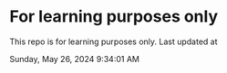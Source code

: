 # For learning purposes only
This repo is for learning purposes only.
Last updated at

Sunday, May 26, 2024 9:34:01 AM

